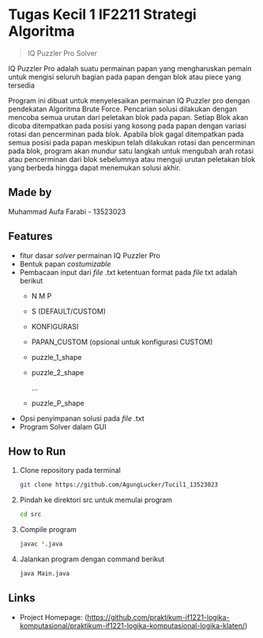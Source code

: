 
# Tugas Kecil 1 IF2211 Strategi Algoritma
> IQ Puzzler Pro Solver

IQ Puzzler Pro adalah suatu permainan papan yang mengharuskan pemain untuk mengisi seluruh bagian pada papan dengan blok atau piece yang tersedia

Program ini dibuat untuk menyelesaikan permainan IQ Puzzler pro dengan pendekatan Algoritma Brute Force. Pencarian solusi dilakukan dengan mencoba semua urutan dari peletakan blok pada papan. Setiap Blok akan dicoba ditempatkan pada posisi yang kosong pada papan dengan variasi rotasi dan pencerminan pada blok. Apabila blok gagal ditempatkan pada semua posisi pada papan meskipun telah dilakukan rotasi dan pencerminan pada blok, program akan mundur satu langkah untuk mengubah arah rotasi atau pencerminan dari blok sebelumnya atau menguji urutan peletakan blok yang berbeda hingga dapat menemukan solusi akhir.


## Made by
Muhammad Aufa Farabi - 13523023

## Features
* fitur dasar *solver* permainan IQ Puzzler Pro
* Bentuk papan *costumizable*
* Pembacaan input dari *file* .txt
    ketentuan format pada *file* txt adalah berikut
  - N M P
  - S (DEFAULT/CUSTOM)
  - KONFIGURASI
  - PAPAN_CUSTOM (opsional untuk konfigurasi CUSTOM)
  - puzzle_1_shape
  - puzzle_2_shape                    

     ...

  - puzzle_P_shape
* Opsi penyimpanan solusi pada *file* .txt
* Program Solver dalam GUI


## How to Run
1. Clone repository pada terminal
   ```sh
   git clone https://github.com/AgungLucker/Tucil1_13523023
   ```
2. Pindah ke direktori src untuk memulai program
    ```sh
    cd src
    ```
2. Compile program 
    ```sh
    javac *.java
    ```
3. Jalankan program dengan command berikut
    ```sh
    java Main.java 
    ```

## Links
- Project Homepage:
(https://github.com/praktikum-if1221-logika-komputasional/praktikum-if1221-logika-komputasional-logika-klaten/)

